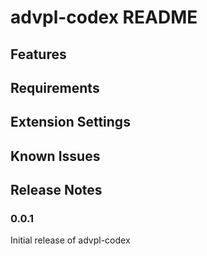 # advpl-codex README

## Features

## Requirements

## Extension Settings

## Known Issues

## Release Notes

### 0.0.1

Initial release of advpl-codex


